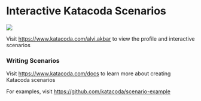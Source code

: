 # Interactive Katacoda Scenarios

[![](http://shields.katacoda.com/katacoda/alvi.akbar/count.svg)](https://www.katacoda.com/alvi.akbar "Get your profile on Katacoda.com")

Visit https://www.katacoda.com/alvi.akbar to view the profile and interactive scenarios

### Writing Scenarios
Visit https://www.katacoda.com/docs to learn more about creating Katacoda scenarios

For examples, visit https://github.com/katacoda/scenario-example
